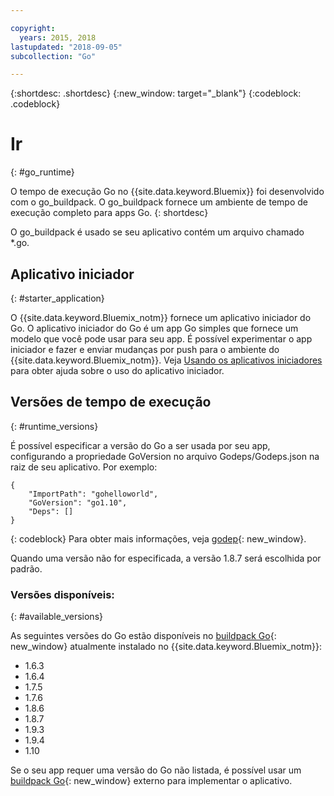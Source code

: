 ```yaml
---

copyright:
  years: 2015, 2018
lastupdated: "2018-09-05"
subcollection: "Go"

---
```


{:shortdesc: .shortdesc}
{:new_window: target="_blank"}
{:codeblock: .codeblock}


# Ir
{: #go_runtime}

O tempo de execução Go no {{site.data.keyword.Bluemix}} foi desenvolvido com o go_buildpack.
O go_buildpack fornece um ambiente de tempo de execução completo para apps Go.
{: shortdesc}

O go_buildpack é usado se seu aplicativo contém um arquivo chamado *.go.

## Aplicativo iniciador
{: #starter_application}

O {{site.data.keyword.Bluemix_notm}} fornece um aplicativo iniciador do Go.  O aplicativo iniciador do Go é um app Go simples que fornece
um modelo que você pode usar para seu app. É possível experimentar o app iniciador e fazer e enviar mudanças por push para o ambiente do {{site.data.keyword.Bluemix_notm}}. Veja [Usando os aplicativos iniciadores](docs/runtimes-common/starter_app_usage.html) para obter ajuda sobre o uso do aplicativo iniciador.

## Versões de tempo de execução
{: #runtime_versions}

É possível especificar a versão do Go a ser usada por seu app, configurando a propriedade GoVersion no arquivo
Godeps/Godeps.json na raiz de seu aplicativo. Por exemplo:

```
{
	"ImportPath": "gohelloworld",
	"GoVersion": "go1.10",
	"Deps": []
}
```
{: codeblock}
Para obter mais informações, veja [godep](https://github.com/tools/godep){: new_window}.

Quando uma versão não for especificada, a versão 1.8.7 será escolhida por padrão.

### Versões disponíveis:
{: #available_versions}

As seguintes versões do Go estão disponíveis no [buildpack Go](https://github.com/cloudfoundry/go-buildpack/releases/tag/v1.8.20){: new_window}
atualmente instalado no {{site.data.keyword.Bluemix_notm}}:

* 1.6.3
* 1.6.4
* 1.7.5
* 1.7.6
* 1.8.6
* 1.8.7
* 1.9.3
* 1.9.4
* 1.10

Se o seu app requer uma versão do Go não listada,
é possível usar um [buildpack Go](https://github.com/cloudfoundry/go-buildpack.git){: new_window} externo para implementar o aplicativo.
